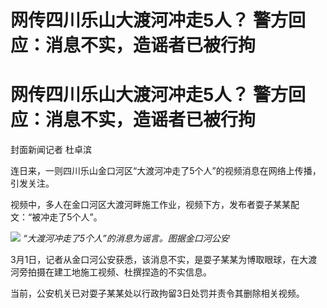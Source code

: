 # 网传四川乐山大渡河冲走5人？ 警方回应：消息不实，造谣者已被行拘

# 网传四川乐山大渡河冲走5人？ 警方回应：消息不实，造谣者已被行拘

封面新闻记者 杜卓滨

连日来，一则四川乐山金口河区“大渡河冲走了5个人”的视频消息在网络上传播，引发关注。

视频中，多人在金口河区大渡河畔施工作业，视频下方，发布者耍子某某配文：“被冲走了5个人”。

![](https://inews.gtimg.com/news_bt/O2W0H7jCJ3zj7TxlarmCPJR2-3sYiEVVKz90MYc7E_2NAAA/1000)
_“大渡河冲走了5个人”的消息为谣言。图据金口河公安_

3月1日，记者从金口河公安获悉，该消息不实，是耍子某某为博取眼球，在大渡河旁拍摄在建工地施工视频、杜撰捏造的不实信息。

当前，公安机关已对耍子某某处以行政拘留3日处罚并责令其删除相关视频。

